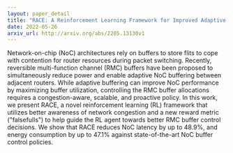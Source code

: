 ```yaml
---
layout: paper_detail
title: "RACE: A Reinforcement Learning Framework for Improved Adaptive Control of NoC Channel Buffers"
date: 2022-05-26
arxiv_url: http://arxiv.org/abs/2205.13130v1
---
```


Network-on-chip (NoC) architectures rely on buffers to store flits to cope with contention for router resources during packet switching. Recently, reversible multi-function channel (RMC) buffers have been proposed to simultaneously reduce power and enable adaptive NoC buffering between adjacent routers. While adaptive buffering can improve NoC performance by maximizing buffer utilization, controlling the RMC buffer allocations requires a congestion-aware, scalable, and proactive policy. In this work, we present RACE, a novel reinforcement learning (RL) framework that utilizes better awareness of network congestion and a new reward metric ("falsefulls") to help guide the RL agent towards better RMC buffer control decisions. We show that RACE reduces NoC latency by up to 48.9%, and energy consumption by up to 47.1% against state-of-the-art NoC buffer control policies.
